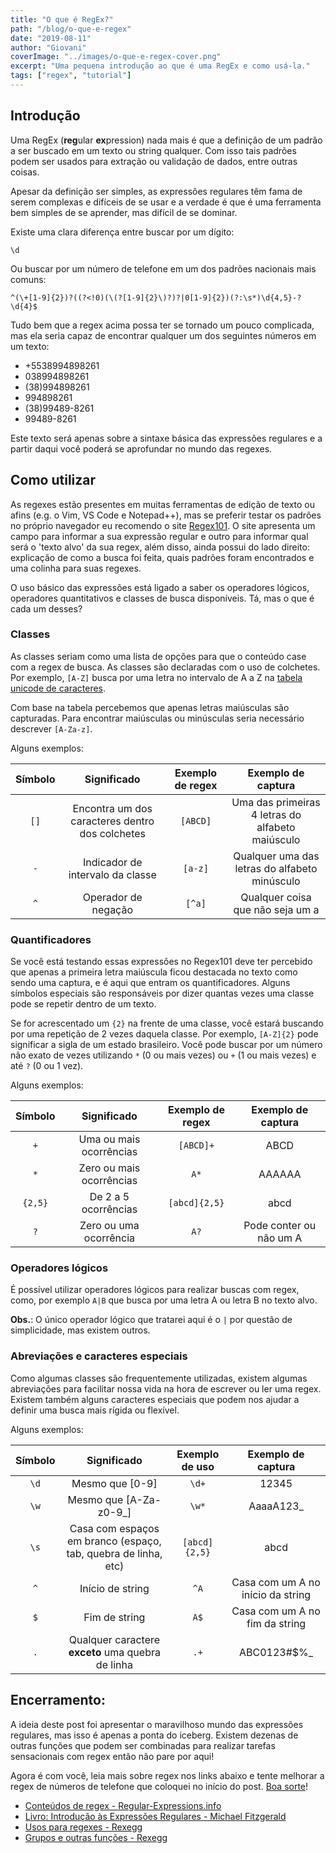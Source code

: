 ```yaml
---
title: "O que é RegEx?"
path: "/blog/o-que-e-regex"
date: "2019-08-11"
author: "Giovani"
coverImage: "../images/o-que-e-regex-cover.png"
excerpt: "Uma pequena introdução ao que é uma RegEx e como usá-la."
tags: ["regex", "tutorial"]
---
```


## Introdução

Uma RegEx (**reg**ular **ex**pression) nada mais é que a definição de um padrão a ser buscado em um texto ou string qualquer. Com isso tais padrões podem ser usados para extração ou validação de dados, entre outras coisas.

Apesar da definição ser simples, as expressões regulares têm fama de serem complexas e difíceis de se usar e a verdade é que é uma ferramenta bem simples de se aprender, mas difícil de se dominar.

Existe uma clara diferença entre buscar por um dígito:

```regex
\d
```

Ou buscar por um número de telefone em um dos padrões nacionais mais comuns:

```regex
^(\+[1-9]{2})?((?<!0)(\(?[1-9]{2}\)?)?|0[1-9]{2})(?:\s*)\d{4,5}-?\d{4}$
```

Tudo bem que a regex acima possa ter se tornado um pouco complicada, mas ela seria capaz de encontrar qualquer um dos seguintes números em um texto:

- +5538994898261
- 038994898261
- (38)994898261
- 994898261
- (38)99489-8261
- 99489-8261

Este texto será apenas sobre a sintaxe básica das expressões regulares e a partir daqui você poderá se aprofundar no mundo das regexes.

## Como utilizar

As regexes estão presentes em muitas ferramentas de edição de texto ou afins (e.g. o Vim, VS Code e Notepad++), mas se preferir testar os padrões no próprio navegador eu recomendo o site [Regex101](https://regex101.com). O site apresenta um campo para informar a sua expressão regular e outro para informar qual será o 'texto alvo' da sua regex, além disso, ainda possui do lado direito: explicação de como a busca foi feita, quais padrões foram encontrados e uma colinha para suas regexes.

O uso básico das expressões está ligado a saber os operadores lógicos, operadores quantitativos e classes de busca disponíveis. Tá, mas o que é cada um desses?

### Classes

As classes seriam como uma lista de opções para que o conteúdo case com a regex de busca. As classes são declaradas com o uso de colchetes. Por exemplo, `[A-Z]` busca por uma letra no intervalo de A a Z na [tabela unicode de caracteres](https://unicode-table.com/pt/).

Com base na tabela percebemos que apenas letras maiúsculas são capturadas. Para encontrar maiúsculas ou minúsculas seria necessário descrever `[A-Za-z]`.

Alguns exemplos:

| Símbolo |                   Significado                   | Exemplo de regex |                Exemplo de captura                |
| :-----: | :---------------------------------------------: | :--------------: | :----------------------------------------------: |
|  `[]`   | Encontra um dos caracteres dentro dos colchetes |     `[ABCD]`     | Uma das primeiras 4 letras do alfabeto maiúsculo |
|   `-`   |        Indicador de intervalo da classe         |     `[a-z]`      |  Qualquer uma das letras do alfabeto minúsculo   |
|   `^`   |               Operador de negação               |      `[^a]`      |         Qualquer coisa que não seja um a         |

### Quantificadores

Se você está testando essas expressões no Regex101 deve ter percebido que apenas a primeira letra maiúscula ficou destacada no texto como sendo uma captura, e é aqui que entram os quantificadores. Alguns símbolos especiais são responsáveis por dizer quantas vezes uma classe pode se repetir dentro de um texto.

Se for acrescentado um `{2}` na frente de uma classe, você estará buscando por uma repetição de 2 vezes daquela classe. Por exemplo, `[A-Z]{2}` pode significar a sigla de um estado brasileiro. Você pode buscar por um número não exato de vezes utilizando `*` (0 ou mais vezes) ou `+` (1 ou mais vezes) e até `?` (0 ou 1 vez).

Alguns exemplos:

| Símbolo |       Significado        | Exemplo de regex |   Exemplo de captura    |
| :-----: | :----------------------: | :--------------: | :---------------------: |
|   `+`   | Uma ou mais ocorrências  |    `[ABCD]+`     |          ABCD           |
|   `*`   | Zero ou mais ocorrências |       `A*`       |         AAAAAA          |
| `{2,5}` |   De 2 a 5 ocorrências   |  `[abcd]{2,5}`   |          abcd           |
|   `?`   |  Zero ou uma ocorrência  |       `A?`       | Pode conter ou não um A |

### Operadores lógicos

É possível utilizar operadores lógicos para realizar buscas com regex, como, por exemplo `A|B` que busca por uma letra A ou letra B no texto alvo.

**Obs.**: O único operador lógico que tratarei aqui é o `|` por questão de simplicidade, mas existem outros.

### Abreviações e caracteres especiais

Como algumas classes são frequentemente utilizadas, existem algumas abreviações para facilitar nossa vida na hora de escrever ou ler uma regex. Existem também alguns caracteres especiais que podem nos ajudar a definir uma busca mais rígida ou flexível.

Alguns exemplos:

| Símbolo |                          Significado                           | Exemplo de uso |        Exemplo de captura         |
| :-----: | :------------------------------------------------------------: | :------------: | :-------------------------------: |
|  `\d`   |                        Mesmo que [0-9]                         |     `\d+`      |               12345               |
|  `\w`   |                     Mesmo que [A-Za-z0-9_]                     |     `\w*`      |            AaaaA123\_             |
|  `\s`   | Casa com espaços em branco (espaço, tab, quebra de linha, etc) | `[abcd]{2,5}`  |               abcd                |
|   `^`   |                        Início de string                        |      `^A`      | Casa com um A no início da string |
|   `$`   |                         Fim de string                          |      `A$`      |  Casa com um A no fim da string   |
|   `.`   |       Qualquer caractere **exceto** uma quebra de linha        |      `.+`      |           ABC0123#\$%\_           |

## Encerramento:

A ideia deste post foi apresentar o maravilhoso mundo das expressões regulares, mas isso é apenas a ponta do iceberg. Existem dezenas de outras funções que podem ser combinadas para realizar tarefas sensacionais com regex então não pare por aqui!

Agora é com você, leia mais sobre regex nos links abaixo e tente melhorar a regex de números de telefone que coloquei no início do post. [Boa sorte](https://i.pinimg.com/originals/79/59/c8/7959c88552251758fe3390e87b2f6bef.jpg)!

- [Conteúdos de regex - Regular-Expressions.info](https://www.regular-expressions.info/tutorialcnt.html)
- [Livro: Introdução às Expressões Regulares - Michael Fitzgerald](https://www.amazon.com.br/Introdução-Expressões-Regulares-Michael-Fitzgerald/dp/8575223305)
- [Usos para regexes - Rexegg](https://www.rexegg.com/regex-uses.html)
- [Grupos e outras funções - Rexegg](https://www.rexegg.com/regex-disambiguation.html)

